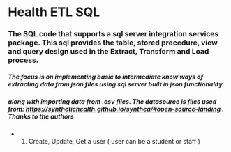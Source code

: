 # Health ETL SQL

### The SQL code that supports a sql server integration services package. This sql provides the table, stored procedure, view and query design used in the Extract, Transform and Load process.

##### The focus is on implementing basic to intermediate know ways of extracting data from json files using sql server built in json functionality
##### along with importing data from .csv files. The datasource is files used from: https://synthetichealth.github.io/synthea/#open-source-landing . Thanks to the authors

* 1. Create, Update, Get a user ( user can be a student or staff )

